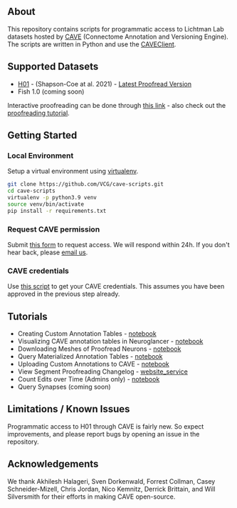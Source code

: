 ## About

This repository contains scripts for programmatic access to Lichtman Lab datasets hosted by [CAVE](https://www.ncbi.nlm.nih.gov/pmc/articles/PMC10402030/) (Connectome Annotation and Versioning Engine). The scripts are written in Python and use the [CAVEClient](https://caveclient.readthedocs.io/en/latest/?badge=latest). 

## Supported Datasets

* [H01](https://h01-release.storage.googleapis.com/proofreading.html) - (Shapson-Coe at al. 2021) - [Latest Proofread Version](https://ngl.brain-wire.org/#!middleauth+https://global.brain-wire-test.org/nglstate/api/v1/5737328739876864)
* Fish 1.0 (coming soon)

Interactive proofreading can be done through [this link](https://ngl.brain-wire.org) - also check out the [proofreading tutorial](https://h01-release.storage.googleapis.com/proofreading.html). 

## Getting Started

### Local Environment

Setup a virtual environment using [virtualenv](https://virtualenv.pypa.io/en/latest/).

```bash
git clone https://github.com/VCG/cave-scripts.git
cd cave-scripts
virtualenv -p python3.9 venv
source venv/bin/activate
pip install -r requirements.txt
```

### Request CAVE permission

Submit [this form](https://forms.gle/tpbndoL1J6xB47KQ9) to request access. We will respond within 24h. If you don't hear back, please [email us](mailto:jinhanchoi@g.harvard.edu).

### CAVE credentials

Use [this script](https://github.com/VCG/cave-scripts/blob/master/notebooks/CAVEsetup.ipynb) to get your CAVE credentials. This assumes you have been approved in the previous step already.

## Tutorials

* Creating Custom Annotation Tables - [notebook](https://github.com/VCG/cave-scripts/blob/master/notebooks/Create_Tables.ipynb)
* Visualizing CAVE annotation tables in Neuroglancer - [notebook](https://github.com/VCG/cave-scripts/blob/master/notebooks/Display_Annotations.ipynb)
* Downloading Meshes of Proofread Neurons - [notebook](https://github.com/VCG/cave-scripts/blob/master/notebooks/Mesh_Download.ipynb)
* Query Materialized Annotation Tables - [notebook](https://github.com/VCG/cave-scripts/blob/master/notebooks/Query_Materialization.ipynb)
* Uploading Custom Annotations to CAVE - [notebook](https://github.com/VCG/cave-scripts/blob/master/notebooks/Upload_Data.ipynb)
* View Segment Proofreading Changelog - [website_service](https://local.brain-wire-test.org/progress/api/v1/query?rootid=864691132406661507&dataset=&submit=true)
* Count Edits over Time (Admins only) - [notebook](https://github.com/VCG/cave-scripts/blob/master/notebooks/count_edits.ipynb)
* Query Synapses (coming soon)

## Limitations / Known Issues

Programmatic access to H01 through CAVE is fairly new. So expect improvements, and please report bugs by opening an issue in the repository.

## Acknowledgements

We thank Akhilesh Halageri, Sven Dorkenwald, Forrest Collman, Casey Schneider-Mizell, Chris Jordan, Nico Kemnitz, Derrick Brittain, and Will Silversmith for their efforts in making CAVE open-source. 
